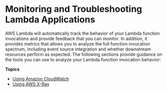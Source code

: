 # Monitoring and Troubleshooting Lambda Applications<a name="troubleshooting"></a>

AWS Lambda will automatically track the behavior of your Lambda function invocations and provide feedback that you can monitor\. In addition, it provides metrics that allows you to analyze the full function invocation spectrum, including event source integration and whether downstream resources perform as expected\. The following sections provide guidance on the tools you can use to analyze your Lambda function invocation behavior:

**Topics**
+ [Using Amazon CloudWatch](monitoring-functions.md)
+ [Using AWS X\-Ray](lambda-x-ray.md)